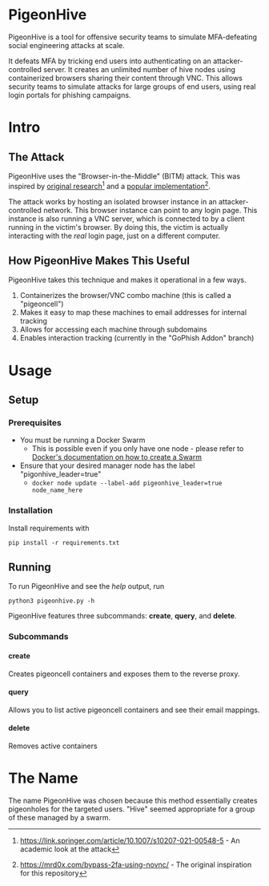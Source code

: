 # PigeonHive

PigeonHive is a tool for offensive security teams to simulate MFA-defeating social engineering attacks at scale. 

It defeats MFA by tricking end users into authenticating on an attacker-controlled server. It creates an unlimited number of hive nodes using containerized browsers sharing their content through VNC. This allows security teams to simulate attacks for large groups of end users, using real login portals for phishing campaigns.

# Intro

## The Attack

PigeonHive uses the "Browser-in-the-Middle" (BITM) attack. This was inspired by [original research](https://link.springer.com/article/10.1007/s10207-021-00548-5)[^1] and a [popular implementation](https://mrd0x.com/bypass-2fa-using-novnc/)[^2].

[^1]: https://link.springer.com/article/10.1007/s10207-021-00548-5 - An academic look at the attack
[^2]: https://mrd0x.com/bypass-2fa-using-novnc/ - The original inspiration for this repository

The attack works by hosting an isolated browser instance in an attacker-controlled network. This browser instance can point to any login page. This instance is also running a VNC server, which is connected to by a client running in the victim's browser. By doing this, the victim is actually interacting with the *real* login page, just on a different computer.

## How PigeonHive Makes This Useful

PigeonHive takes this technique and makes it operational in a few ways.

1. Containerizes the browser/VNC combo machine (this is called a "pigeoncell")
2. Makes it easy to map these machines to email addresses for internal tracking
3. Allows for accessing each machine through subdomains
4. Enables interaction tracking (currently in the "GoPhish Addon" branch)

# Usage

## Setup

### Prerequisites
* You must be running a Docker Swarm
  - This is possible even if you only have one node - please refer to [Docker's documentation on how to create a Swarm](https://docs.docker.com/engine/swarm/swarm-tutorial/create-swarm/)
* Ensure that your desired manager node has the label "pigonhive_leader=true"
  - `docker node update --label-add pigeonhive_leader=true node_name_here`

### Installation
Install requirements with

`pip install -r requirements.txt`

## Running
To run PigeonHive and see the *help* output, run

`python3 pigeonhive.py -h`

PigeonHive features three subcommands: **create**, **query**, and **delete**.

### Subcommands

#### create

Creates pigeoncell containers and exposes them to the reverse proxy.

#### query

Allows you to list active pigeoncell containers and see their email mappings.

#### delete

Removes active containers

# The Name

The name PigeonHive was chosen because this method essentially creates pigeonholes for the targeted users. "Hive" seemed appropriate for a group of these managed by a swarm.
